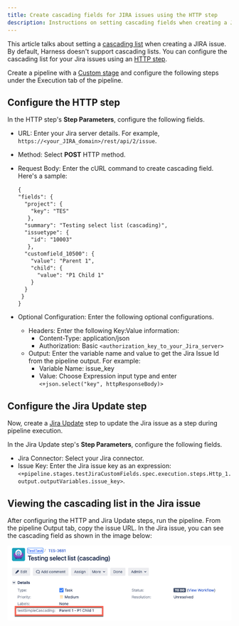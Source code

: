 ```yaml
---
title: Create cascading fields for JIRA issues using the HTTP step
description: Instructions on setting cascading fields when creating a JIRA issue using the HTTP step.
---
```



This article talks about setting a [cascading list](https://confluence.atlassian.com/jirakb/creating-dependent-cascading-lists-in-jira-server-datacenter-1142426572.html) when creating a JIRA issue. By default, Harness doesn't support cascading lists. You can configure the cascading list for your Jira issues using an [HTTP step](/docs/continuous-delivery/x-platform-cd-features/cd-steps/utilities/http-step/). 

Create a pipeline with a [Custom stage](/docs/platform/pipelines/add-a-stage/#add-a-custom-stage) and configure the following steps under the Execution tab of the pipeline. 

## Configure the HTTP step

In the HTTP step's **Step Parameters**, configure the following fields.

- URL: Enter your Jira server details. For example, `https://<your_JIRA_domain>/rest/api/2/issue`.
- Method: Select **POST** HTTP method.
- Request Body: Enter the cURL command to create cascading field. Here's a sample:  

  ```
  {
  "fields": {
    "project": { 
      "key": "TES"
     },
    "summary": "Testing select list (cascading)",
    "issuetype": {
      "id": "10003"
     },
    "customfield_10500": {
      "value": "Parent 1",
      "child": {
        "value": "P1 Child 1"
      }      
    }
   }
  }
  ```
- Optional Configuration: Enter the following optional configurations.
  - Headers: Enter the following Key:Value information:
    - Content-Type: application/json
    - Authorization: Basic `<authorization_key_to_your_Jira_server>`
  - Output: Enter the variable name and value to get the Jira Issue Id from the pipeline output.  For example:
    - Variable Name: issue_key
    - Value: Choose Expression input type and enter `<+json.select("key", httpResponseBody)>` 

## Configure the Jira Update step

Now, create a [Jira Update](/docs/continuous-delivery/x-platform-cd-features/cd-steps/ticketing-systems/update-jira-issues-in-cd-stages/#add-a-jira-update-step) step to update the Jira issue as a step during pipeline execution. 

In the Jira Update step's **Step Parameters**, configure the following fields.
- Jira Connector: Select your Jira connector.
- Issue Key: Enter the Jira issue key as an expression: `<+pipeline.stages.testJiraCustomFields.spec.execution.steps.Http_1.output.outputVariables.issue_key>`.

## Viewing the cascading list in the Jira issue

After configuring the HTTP and Jira Update steps, run the pipeline. From the pipeline Output tab, copy the issue URL. In the Jira issue, you can see the cascading field as shown in the image below: 

![](./../static/cascading-list-jira.png)
